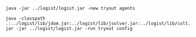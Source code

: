 `java -jar ../logist/logist.jar -new tryout agents`

`java -classpath .:../logist/lib/jdom.jar:../logist/lib/jsolver.jar:../logist/lib/colt.jar -jar ../logist/logist.jar -run tryout config`
